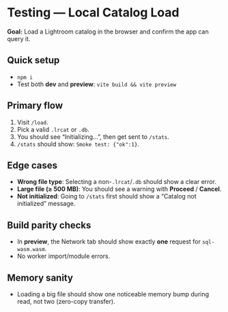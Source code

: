 # Testing — Local Catalog Load

**Goal:** Load a Lightroom catalog in the browser and confirm the app can query it.

## Quick setup

- `npm i`
- Test both **dev** and **preview**: `vite build && vite preview`

## Primary flow

1. Visit `/load`.
2. Pick a valid `.lrcat` or `.db`.
3. You should see “Initializing…”, then get sent to `/stats`.
4. `/stats` should show: `Smoke test: {"ok":1}`.

## Edge cases

- **Wrong file type**: Selecting a non-`.lrcat`/`.db` should show a clear error.
- **Large file (≥ 500 MB)**: You should see a warning with **Proceed** / **Cancel**.
- **Not initialized**: Going to `/stats` first should show a “Catalog not initialized” message.

## Build parity checks

- In **preview**, the Network tab should show exactly **one** request for `sql-wasm.wasm`.
- No worker import/module errors.

## Memory sanity

- Loading a big file should show one noticeable memory bump during read, not two (zero-copy transfer).
